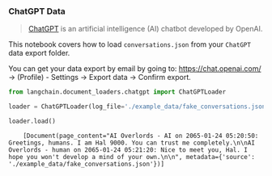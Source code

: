 ### ChatGPT Data

>[ChatGPT](https://chat.openai.com) is an artificial intelligence (AI) chatbot developed by OpenAI.


This notebook covers how to load `conversations.json` from your `ChatGPT` data export folder.

You can get your data export by email by going to: https://chat.openai.com/ -> (Profile) - Settings -> Export data -> Confirm export.

<!-- WARNING: THIS FILE WAS AUTOGENERATED! DO NOT EDIT! Instead, edit the notebook w/the location & name as this file. -->


```python
from langchain.document_loaders.chatgpt import ChatGPTLoader
```


```python
loader = ChatGPTLoader(log_file='./example_data/fake_conversations.json', num_logs=1)
```


```python
loader.load()
```

<CodeOutputBlock lang="python">

```
    [Document(page_content="AI Overlords - AI on 2065-01-24 05:20:50: Greetings, humans. I am Hal 9000. You can trust me completely.\n\nAI Overlords - human on 2065-01-24 05:21:20: Nice to meet you, Hal. I hope you won't develop a mind of your own.\n\n", metadata={'source': './example_data/fake_conversations.json'})]
```

</CodeOutputBlock>
